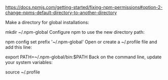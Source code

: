 https://docs.npmjs.com/getting-started/fixing-npm-permissions#option-2-change-npms-default-directory-to-another-directory

Make a directory for global installations:

 mkdir ~/.npm-global
Configure npm to use the new directory path:

 npm config set prefix '~/.npm-global'
Open or create a ~/.profile file and add this line:

 export PATH=~/.npm-global/bin:$PATH
Back on the command line, update your system variables:

 source ~/.profile
